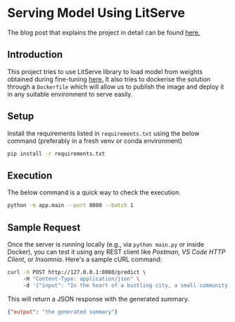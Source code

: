 # Serving Model Using LitServe
The blog post that explains the project in detail can be found [here.]()

## Introduction
This project tries to use LitServe library to load model from weights obtained during fine-tuning [here.](https://github.com/codebykarthick/summarisation-fine-tuning) It also tries to dockerise the solution through a `Dockerfile` which will allow us to publish the image and deploy it in any suitable environment to serve easily.

## Setup
Install the requirements listed in `requirements.txt` using the below command (preferably in a fresh venv or conda environment)

```bash
pip install -r requirements.txt
```

## Execution
The below command is a quick way to check the execution.

```bash
python -m app.main --port 8080 --batch 1
```

## Sample Request

Once the server is running locally (e.g., via `python main.py` or inside Docker), you can test it using any REST client like *Postman*, *VS Code HTTP Client*, or *Insomnia*. Here's a sample cURL command:

```bash
curl -X POST http://127.0.0.1:8080/predict \ 
     -H "Content-Type: application/json" \ 
     -d '{"input": "In the heart of a bustling city, a small community garden has become a sanctuary for people of all ages and backgrounds. Initially started as a weekend project by a retired schoolteacher, the garden quickly attracted attention from neighbors who were looking for a way to reconnect with nature and each other. Over time, raised beds filled with herbs, vegetables, and flowers transformed the once-abandoned lot into a vibrant green space. Children learned how to plant seeds and water responsibly, while seniors shared gardening tips and stories from their youth. Volunteers painted murals on the surrounding walls, depicting scenes of unity, growth, and biodiversity. As the seasons changed, so did the garden’s colors and rhythms. In spring, tulips and daffodils danced in the breeze; in summer, tomatoes ripened on the vine under the warmth of the sun. Autumn brought the crunch of fallen leaves, and winter blankets made everything quiet but not forgotten. The garden also became a hub for local events—storytelling evenings and cultural food tastings."}'
```

This will return a JSON response with the generated summary.

```json
{"output": "the generated summary"}
```
